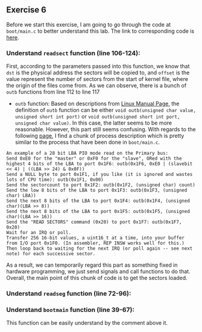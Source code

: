 ## Exercise 6
Before we start this exercise, I am going to go through the code at ```boot/main.c``` to better understand this lab. The link to corresponding code is [here](https://github.com/JiananDing0/MIT_6.828/blob/master/lab1/boot/main.c). 

### Understand ```readsect``` function (line 106-124):
First, according to the parameters passed into this function, we know that ```dst``` is the physical address the sectors will be copied to, and ```offset``` is the value represent the number of sectors from the start of kernel file, where the origin of the files come from. 
As we can observe, there is a bunch of ```outb``` functions from line 112 to line 117
* ```outb``` function: Based on descriptions from [Linux Manual Page](http://man7.org/linux/man-pages/man2/outb.2.html), the definition of ```outb``` function can be either ```void outb(unsigned char value, unsigned short int port)``` or ```void outb(unsigned short int port, unsigned char value)```. In this case, the latter seems to be more reasonable.
However, this part still seems confusing. With regards to the following [page](https://wiki.osdev.org/ATA_PIO_Mode), I find a chunk of process description which is pretty similar to the process that have been done in ```boot/main.c```.
```
An example of a 28 bit LBA PIO mode read on the Primary bus:
Send 0xE0 for the "master" or 0xF0 for the "slave", ORed with the highest 4 bits of the LBA to port 0x1F6: outb(0x1F6, 0xE0 | (slavebit << 4) | ((LBA >> 24) & 0x0F))
Send a NULL byte to port 0x1F1, if you like (it is ignored and wastes lots of CPU time): outb(0x1F1, 0x00)
Send the sectorcount to port 0x1F2: outb(0x1F2, (unsigned char) count)
Send the low 8 bits of the LBA to port 0x1F3: outb(0x1F3, (unsigned char) LBA))
Send the next 8 bits of the LBA to port 0x1F4: outb(0x1F4, (unsigned char)(LBA >> 8))
Send the next 8 bits of the LBA to port 0x1F5: outb(0x1F5, (unsigned char)(LBA >> 16))
Send the "READ SECTORS" command (0x20) to port 0x1F7: outb(0x1F7, 0x20)
Wait for an IRQ or poll.
Transfer 256 16-bit values, a uint16_t at a time, into your buffer from I/O port 0x1F0. (In assembler, REP INSW works well for this.)
Then loop back to waiting for the next IRQ (or poll again -- see next note) for each successive sector.
```
As a result, we can temporarily regard this part as something fixed in hardware programming, we just send signals and call functions to do that. Overall, the main point of this chunk of code is to get the sectors loaded. 

### Understand ```readseg``` function (line 72-96):


### Understand ```bootmain``` function (line 39-67):
This function can be easily understand by the comment above it.


